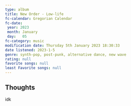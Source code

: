 ```yaml
---
type: album
title: New Order - Low-life
fc-calendar: Gregorian Calendar
fc-date: 
 year: 2023
 month: January
 day:   05
fc-category: music
modification date: Thursday 5th January 2023 18:30:33
date listened: 2023-1-5  
genre: synth-pop, post-punk, alternative dance, new wave
rating: null
favorite songs: null
least Favorite songs: null
---
```

## Thoughts

idk